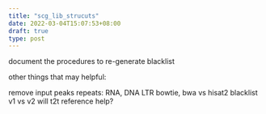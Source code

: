 ```yaml
---
title: "scg_lib_strucuts"
date: 2022-03-04T15:07:53+08:00
draft: true
type: post
---
```


document the procedures to re-generate blacklist

other things that may helpful:

remove input peaks
repeats: RNA, DNA LTR
bowtie, bwa vs hisat2
blacklist v1 vs v2
will t2t reference help?